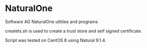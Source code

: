 # NaturalOne
Software AG NaturalOne utlities and programs

createts.sh is used to create a trust store and self signed certificate.

Script was tested on CentOS 8 using Natural 9.1.4.
